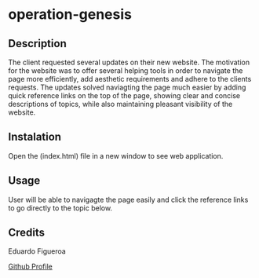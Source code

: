 # operation-genesis

## Description 

The client requested several updates on their new website. The motivation for the website was to offer several helping tools in order to navigate the page more efficiently, add aesthetic requirements and adhere to the clients requests. The updates solved naviagting the page much easier by adding quick reference links on the top of the page, showing clear and concise descriptions of topics, while also maintaining pleasant visibility of the website. 

## Instalation
Open the (index.html) file in a new window to see web application. 
<!-- were going to add something here later  -->

## Usage
User will be able to navigagte the page easily and click the reference links to go directly to the topic below.
<!-- add image below -->


## Credits
Eduardo Figueroa

[Github Profile](https://github.com/eddiefigueroa18)